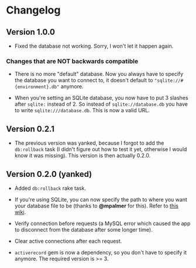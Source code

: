# Changelog

## Version 1.0.0

- Fixed the database not working. Sorry, I won't let it happen again.

### Changes that are NOT backwards compatible

- There is no more "default" database. Now you always have to specify
  the database you want to connect to, it doesn't default to
  `"sqlite://#{environment}.db"` anymore.

- When you're setting an SQLite database, you now have to put 3 slashes
  after `sqlite:` instead of 2. So instead of `sqlite://database.db` you
  have to write `sqlite:///database.db`. This is now a valid URL.

## Version 0.2.1

- The previous version was yanked, because I forgot to add the
  `db:rollback` task (I didn't figure out how to test it yet, otherwise
  I would know it was missing). This version is then actually 0.2.0.

## Version 0.2.0 (yanked)

- Added `db:rollback` rake task.

- If you're using SQLite, you can now specify the path to where
  you want your database file to be (thanks to **@mpalmer** for this). Refer to
  [this wiki](https://github.com/janko-m/sinatra-activerecord/wiki/SQLite).

- Verify connection before requests (a MySQL error which caused the
  app to disconnect from the database after some longer time).

- Clear active connections after each request.

- `activerecord` gem is now a dependency, so you don't have to specify
  it anymore. The required version is >= 3.
